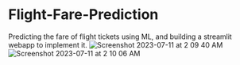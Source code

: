 # Flight-Fare-Prediction
Predicting the fare of flight tickets using ML, and building a streamlit webapp to implement it.
![Screenshot 2023-07-11 at 2 09 40 AM](https://github.com/theyashwanthsai/Flight-Fare-Prediction/assets/68785131/365f93af-c51f-456e-857d-39d1541a0ceb)
![Screenshot 2023-07-11 at 2 10 06 AM](https://github.com/theyashwanthsai/Flight-Fare-Prediction/assets/68785131/2aab1a25-67c5-4e38-8340-765e68f3ecf4)
